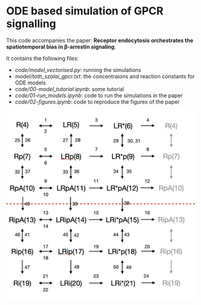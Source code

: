 # ODE based simulation of GPCR signalling

This code accompanies the paper: **Receptor endocytosis orchestrates the spatiotemporal bias in β-arrestin signaling**.

It contains the following files:

* *code/model_vectorised.py*: running the simulations
* *model/toth_szalai_gpcr.txt*: the concentraions and reaction constants for ODE models
* *code/00-model_tutorial.ipynb*: some tutorial
* *code/01-run_models.ipynb*: code to run the simulations in the paper
* *code/02-figures.ipynb*: code to reproduce the figures of the paper

![Model](figures/github-figure.png "Model example")





 
